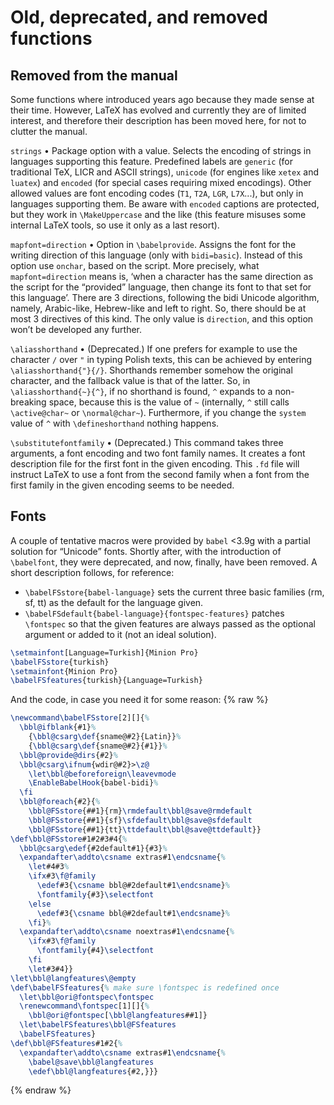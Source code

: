 # Old, deprecated, and removed functions

## Removed from the manual

Some functions where introduced years ago because they made sense
at their time. However, LaTeX has evolved and currently they are of
limited interest, and therefore their description has been moved here,
for not to clutter the manual.

`strings` • Package option with a value. Selects the encoding of
strings in languages supporting this feature. Predefined labels are
`generic` (for traditional TeX, LICR and ASCII strings), `unicode` (for
engines like `xetex` and `luatex`) and `encoded` (for special cases
requiring mixed encodings). Other allowed values are font encoding
codes (`T1`, `T2A`, `LGR`, `L7X`...), but only in languages supporting
them. Be aware with `encoded` captions are protected, but they work in
`\MakeUppercase` and the like (this feature misuses some internal LaTeX
tools, so use it only as a last resort).

`mapfont=direction` • Option in `\babelprovide`. Assigns the font for
the writing direction of this language (only with `bidi=basic`).
Instead of this option use `onchar`, based on the script. More
precisely, what `mapfont=direction` means is, ‘when a character has the
same direction as the script for the “provided” language, then change
its font to that set for this language’. There are 3 directions,
following the bidi Unicode algorithm, namely, Arabic-like, Hebrew-like
and left to right. So, there should be at most 3 directives of this
kind. The only value is `direction`, and this option won’t be developed
any further.

`\aliasshorthand` • (Deprecated.) If one prefers for example to use the
character `/` over `"` in typing Polish texts, this can be achieved by
entering `\aliasshorthand{"}{/}`. Shorthands remember somehow the
original character, and the fallback value is that of the latter. So,
in `\aliasshorthand{~}{^}`, if no shorthand is found, `^` expands to a
non-breaking space, because this is the value of `~` (internally, `^`
still calls `\active@char~` or `\normal@char~`). Furthermore, if you
change the `system` value of `^` with `\defineshorthand` nothing
happens.

`\substitutefontfamily` • (Deprecated.) This command takes three
arguments, a font encoding and two font family names. It creates a font
description file for the first font in the given encoding. This `.fd`
file will instruct LaTeX to use a font from the second family when a
font from the first family in the given encoding seems to be needed.

## Fonts

A couple of tentative macros were provided by `babel` <3.9g with a
partial solution for “Unicode” fonts. Shortly after, with the
introduction of `\babelfont`, they were deprecated, and now, finally,
have been removed. A short description follows, for reference:
* `\babelFSstore{babel-language}` sets the current three   basic families (rm, sf, tt) as the default for the language given.
* `\babelFSdefault{babel-language}{fontspec-features}` patches `\fontspec` so that the given features are always passed as   the optional argument or added to it (not an ideal solution).
```tex
\setmainfont[Language=Turkish]{Minion Pro}
\babelFSstore{turkish}
\setmainfont{Minion Pro}
\babelFSfeatures{turkish}{Language=Turkish}
```
And the code, in case you need it for some reason:
{% raw %}
```tex
\newcommand\babelFSstore[2][]{%
  \bbl@ifblank{#1}%
    {\bbl@csarg\def{sname@#2}{Latin}}%
    {\bbl@csarg\def{sname@#2}{#1}}%
  \bbl@provide@dirs{#2}%
  \bbl@csarg\ifnum{wdir@#2}>\z@
    \let\bbl@beforeforeign\leavevmode
    \EnableBabelHook{babel-bidi}%
  \fi
  \bbl@foreach{#2}{%
    \bbl@FSstore{##1}{rm}\rmdefault\bbl@save@rmdefault
    \bbl@FSstore{##1}{sf}\sfdefault\bbl@save@sfdefault
    \bbl@FSstore{##1}{tt}\ttdefault\bbl@save@ttdefault}}
\def\bbl@FSstore#1#2#3#4{%
  \bbl@csarg\edef{#2default#1}{#3}%
  \expandafter\addto\csname extras#1\endcsname{%
    \let#4#3%
    \ifx#3\f@family
      \edef#3{\csname bbl@#2default#1\endcsname}%
      \fontfamily{#3}\selectfont
    \else
      \edef#3{\csname bbl@#2default#1\endcsname}%
    \fi}%
  \expandafter\addto\csname noextras#1\endcsname{%
    \ifx#3\f@family
      \fontfamily{#4}\selectfont
    \fi
    \let#3#4}}
\let\bbl@langfeatures\@empty
\def\babelFSfeatures{% make sure \fontspec is redefined once
  \let\bbl@ori@fontspec\fontspec
  \renewcommand\fontspec[1][]{%
    \bbl@ori@fontspec[\bbl@langfeatures##1]}
  \let\babelFSfeatures\bbl@FSfeatures
  \babelFSfeatures}
\def\bbl@FSfeatures#1#2{%
  \expandafter\addto\csname extras#1\endcsname{%
    \babel@save\bbl@langfeatures
    \edef\bbl@langfeatures{#2,}}}
```
{% endraw %}
